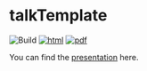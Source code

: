 # talkTemplate

![Build](https://github.com/Azenor/talk_seminar2UdeS/workflows/Build/badge.svg) [![html](https://img.shields.io/badge/read-html-blue)](https://azenor.github.io/talk_seminar2UdeS/#1) [![pdf](https://img.shields.io/badge/read-pdf-yellow)](https://azenor.github.io/talk_seminar2UdeS/slides.pdf)

You can find the [presentation](https://azenor.github.io/talk_seminar2UdeS/#1) here.
